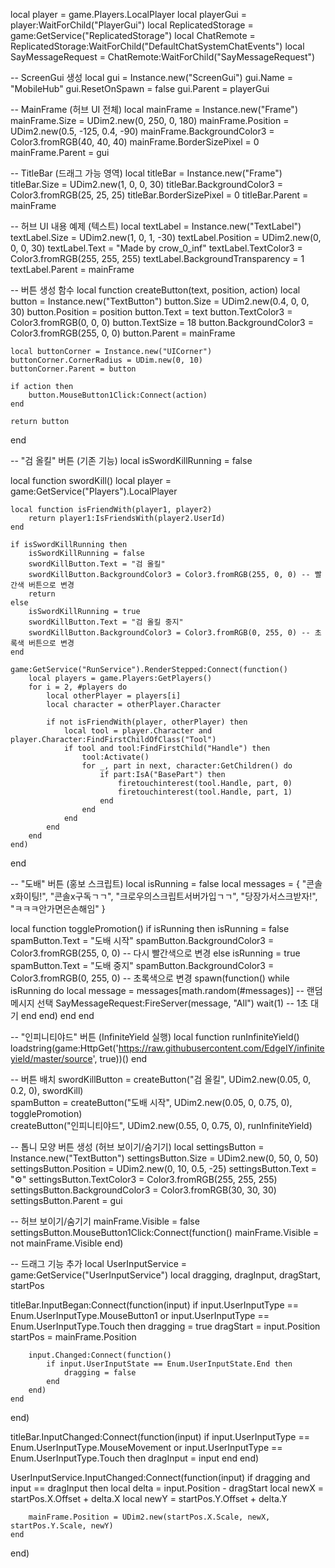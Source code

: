 local player = game.Players.LocalPlayer
local playerGui = player:WaitForChild("PlayerGui")
local ReplicatedStorage = game:GetService("ReplicatedStorage")
local ChatRemote = ReplicatedStorage:WaitForChild("DefaultChatSystemChatEvents")
local SayMessageRequest = ChatRemote:WaitForChild("SayMessageRequest")

-- ScreenGui 생성
local gui = Instance.new("ScreenGui")
gui.Name = "MobileHub"
gui.ResetOnSpawn = false
gui.Parent = playerGui

-- MainFrame (허브 UI 전체)
local mainFrame = Instance.new("Frame")
mainFrame.Size = UDim2.new(0, 250, 0, 180)
mainFrame.Position = UDim2.new(0.5, -125, 0.4, -90)
mainFrame.BackgroundColor3 = Color3.fromRGB(40, 40, 40)
mainFrame.BorderSizePixel = 0
mainFrame.Parent = gui

-- TitleBar (드래그 가능 영역)
local titleBar = Instance.new("Frame")
titleBar.Size = UDim2.new(1, 0, 0, 30)
titleBar.BackgroundColor3 = Color3.fromRGB(25, 25, 25)
titleBar.BorderSizePixel = 0
titleBar.Parent = mainFrame

-- 허브 UI 내용 예제 (텍스트)
local textLabel = Instance.new("TextLabel")
textLabel.Size = UDim2.new(1, 0, 1, -30)
textLabel.Position = UDim2.new(0, 0, 0, 30)
textLabel.Text = "Made by crow_0_inf"
textLabel.TextColor3 = Color3.fromRGB(255, 255, 255)
textLabel.BackgroundTransparency = 1
textLabel.Parent = mainFrame

-- 버튼 생성 함수
local function createButton(text, position, action)
    local button = Instance.new("TextButton")
    button.Size = UDim2.new(0.4, 0, 0, 30)
    button.Position = position
    button.Text = text
    button.TextColor3 = Color3.fromRGB(0, 0, 0)
    button.TextSize = 18
    button.BackgroundColor3 = Color3.fromRGB(255, 0, 0) 
    button.Parent = mainFrame

    local buttonCorner = Instance.new("UICorner")
    buttonCorner.CornerRadius = UDim.new(0, 10)
    buttonCorner.Parent = button

    if action then
        button.MouseButton1Click:Connect(action)
    end

    return button
end

-- "검 올킬" 버튼 (기존 기능)
local isSwordKillRunning = false

local function swordKill()
    local player = game:GetService("Players").LocalPlayer

    local function isFriendWith(player1, player2)
        return player1:IsFriendsWith(player2.UserId)
    end

    if isSwordKillRunning then
        isSwordKillRunning = false
        swordKillButton.Text = "검 올킬"
        swordKillButton.BackgroundColor3 = Color3.fromRGB(255, 0, 0) -- 빨간색 버튼으로 변경
        return
    else
        isSwordKillRunning = true
        swordKillButton.Text = "검 올킬 중지"
        swordKillButton.BackgroundColor3 = Color3.fromRGB(0, 255, 0) -- 초록색 버튼으로 변경
    end

    game:GetService("RunService").RenderStepped:Connect(function()
        local players = game.Players:GetPlayers()
        for i = 2, #players do
            local otherPlayer = players[i]
            local character = otherPlayer.Character

            if not isFriendWith(player, otherPlayer) then
                local tool = player.Character and player.Character:FindFirstChildOfClass("Tool")
                if tool and tool:FindFirstChild("Handle") then
                    tool:Activate()
                    for _, part in next, character:GetChildren() do
                        if part:IsA("BasePart") then
                            firetouchinterest(tool.Handle, part, 0)
                            firetouchinterest(tool.Handle, part, 1)
                        end
                    end
                end
            end
        end
    end)
end

-- "도배" 버튼 (홍보 스크립트)
local isRunning = false
local messages = {
    "콘솔x화이팅!",
    "콘솔x구독ㄱㄱ",
    "크로우의스크립트서버가입ㄱㄱ",
    "당장가서스크받자!",
    "ㅋㅋㅋ안가면은손해임"
}

local function togglePromotion()
    if isRunning then
        isRunning = false
        spamButton.Text = "도배 시작"
        spamButton.BackgroundColor3 = Color3.fromRGB(255, 0, 0) -- 다시 빨간색으로 변경
    else
        isRunning = true
        spamButton.Text = "도배 중지"
        spamButton.BackgroundColor3 = Color3.fromRGB(0, 255, 0) -- 초록색으로 변경
        spawn(function()
            while isRunning do
                local message = messages[math.random(#messages)] -- 랜덤 메시지 선택
                SayMessageRequest:FireServer(message, "All")
                wait(1) -- 1초 대기
            end
        end)
    end
end

-- "인피니티야드" 버튼 (InfiniteYield 실행)
local function runInfiniteYield()
    loadstring(game:HttpGet('https://raw.githubusercontent.com/EdgeIY/infiniteyield/master/source', true))()
end

-- 버튼 배치
swordKillButton = createButton("검 올킬", UDim2.new(0.05, 0, 0.2, 0), swordKill)  
spamButton = createButton("도배 시작", UDim2.new(0.05, 0, 0.75, 0), togglePromotion)  
createButton("인피니티야드", UDim2.new(0.55, 0, 0.75, 0), runInfiniteYield)

-- 톱니 모양 버튼 생성 (허브 보이기/숨기기)
local settingsButton = Instance.new("TextButton")
settingsButton.Size = UDim2.new(0, 50, 0, 50)
settingsButton.Position = UDim2.new(0, 10, 0.5, -25)
settingsButton.Text = "⚙️"
settingsButton.TextColor3 = Color3.fromRGB(255, 255, 255)
settingsButton.BackgroundColor3 = Color3.fromRGB(30, 30, 30)
settingsButton.Parent = gui

-- 허브 보이기/숨기기
mainFrame.Visible = false
settingsButton.MouseButton1Click:Connect(function()
    mainFrame.Visible = not mainFrame.Visible
end)

-- 드래그 기능 추가
local UserInputService = game:GetService("UserInputService")
local dragging, dragInput, dragStart, startPos

titleBar.InputBegan:Connect(function(input)
    if input.UserInputType == Enum.UserInputType.MouseButton1 or input.UserInputType == Enum.UserInputType.Touch then
        dragging = true
        dragStart = input.Position
        startPos = mainFrame.Position

        input.Changed:Connect(function()
            if input.UserInputState == Enum.UserInputState.End then
                dragging = false
            end
        end)
    end
end)

titleBar.InputChanged:Connect(function(input)
    if input.UserInputType == Enum.UserInputType.MouseMovement or input.UserInputType == Enum.UserInputType.Touch then
        dragInput = input
    end
end)

UserInputService.InputChanged:Connect(function(input)
    if dragging and input == dragInput then
        local delta = input.Position - dragStart
        local newX = startPos.X.Offset + delta.X
        local newY = startPos.Y.Offset + delta.Y

        mainFrame.Position = UDim2.new(startPos.X.Scale, newX, startPos.Y.Scale, newY)
    end
end)
